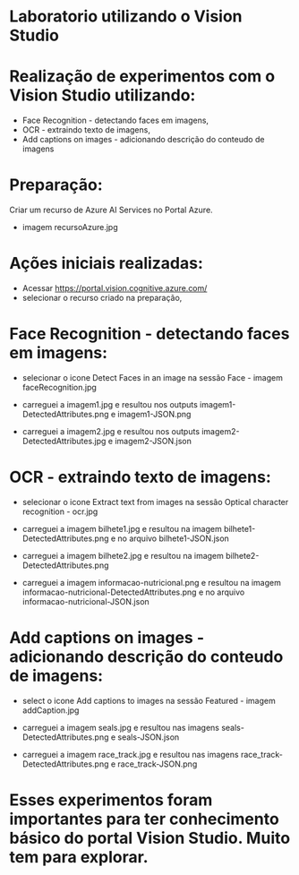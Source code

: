 # Laboratorio utilizando o Vision Studio

# Realização de experimentos com o Vision Studio utilizando:
- Face Recognition - detectando faces em imagens,
- OCR - extraindo texto de imagens,
- Add captions on images - adicionando descrição do conteudo de imagens

# Preparação:
Criar um recurso de Azure AI Services no Portal Azure.
- imagem recursoAzure.jpg

# Ações iniciais realizadas:
- Acessar https://portal.vision.cognitive.azure.com/
- selecionar o recurso criado na preparação,

# Face Recognition - detectando faces em imagens:
- selecionar o icone Detect Faces in an image na sessão Face - imagem faceRecognition.jpg

- carreguei a imagem1.jpg e resultou nos outputs imagem1-DetectedAttributes.png e imagem1-JSON.png

- carreguei a imagem2.jpg e resultou nos outputs imagem2-DetectedAttributes.jpg e imagem2-JSON.json

# OCR - extraindo texto de imagens:
- selecionar o icone Extract text from images na sessão Optical character recognition - ocr.jpg

- carreguei a imagem bilhete1.jpg e resultou na imagem bilhete1-DetectedAttributes.png e no arquivo bilhete1-JSON.json

- carreguei a imagem bilhete2.jpg e resultou na imagem bilhete2-DetectedAttributes.png

- carreguei a imagem informacao-nutricional.png e resultou na imagem informacao-nutricional-DetectedAttributes.png e no arquivo informacao-nutricional-JSON.json

# Add captions on images - adicionando descrição do conteudo de imagens:
- select o icone Add captions to images na sessão Featured - imagem addCaption.jpg

- carreguei a imagem seals.jpg e resultou nas imagens seals-DetectedAttributes.png e seals-JSON.json

- carreguei a imagem race_track.jpg e resultou nas imagens race_track-DetectedAttributes.png e race_track-JSON.png


# Esses experimentos foram importantes para ter conhecimento básico do portal Vision Studio. Muito tem para explorar.









